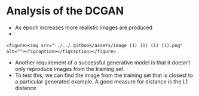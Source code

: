 # Analysis of the DCGAN

* As epoch increases more realistic images are produced
*

    <figure><img src="../../.gitbook/assets/image (1) (1) (1) (1).png" alt=""><figcaption></figcaption></figure>
* Another requirement of a successful generative model is that it doesn’t only reproduce images from the training set.&#x20;
* To test this, we can find the image from the training set that is closest to a particular generated example. A good measure for distance is the L1 distance
